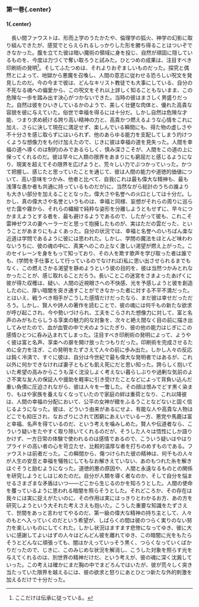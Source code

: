 ### 第一巻{.center}

#### 1{.center}

　長い間ファウストは、形而上学のうたかたや、倫理学の狐火、神学の幻影に取り組んできたが、感覚でとらえられるしっかりした形を勝ち得ることはついぞできなかった。腹を立てた彼は暗い魔術の領域に身を投じ、自然が頑固に隠しているものを、今度は力づくで奪い取ろうと試みた。ひとつめの成果は、注目すべき印刷術の発明[^1]。そしてふたつめは、それよりおぞましいものだった。探究と偶然とによって、地獄から悪魔を召喚し、人間の意志に従わせる恐ろしい呪文を発見したのだ。今の今まで彼は、どんなキリスト教徒でも大事にしている、自分の不死なる魂への偏愛から、この呪文をそれ以上詳しく知ることもないまま、この危険な一歩を踏み出す決心がつかないできた。当時の彼はまさしく男盛りだった。自然は彼をひいきしているかのようで、美しく壮健な肉体と、優れた高貴な容貌を彼に与えていた。俗世で幸福を得るには十分だ。しかし自然は危険な才能、つまり求め続ける誇り高い精神の力と、高貴かつ燃えるような心情をこれに加え、さらに決して現在に満足せず、楽しんでいる瞬間にも、得た物の虚しさや不十分さを感じ取らずにはいられず、他のあらゆる能力を支配してしまう灼けつくような想像力をも付け加えたので、じきに彼は幸福の道を見失った。人間を幸福の道へ導くのは制約のみであるらしく、慎み深さこそが、人間をこの道の上に保ってくれるのだ。彼は早々に人類の限界をあまりにも窮屈だと感じるようになり、現実を超えてその限界を広げようと、荒々しい力でぶつかっていった。かつて把握し、感じたと思っていたことを通じて、彼は人間の能力や道徳的価値について、高い意味をつかみ、他者と比べて、自我(これは最も偉大な精神も、最も浅薄な愚か者も共通に持っているものだが)に、当然ながら総計のうちの誰よりも大きい部分を加えることとなった。偉大さや名誉への火口としては十分だ。しかし、真の偉大さや名誉というものは、幸福と同様、妄想がそれらの周りに巡らせた靄や霧から、それらの繊細で純粋な姿形を分離しようともせずに、早々につかまえようとする者を、最も避けるようであるので、したがって彼も、これこそ雷神ゼウスの妻ヘーラーだと思って抱擁したものが、実はただの雲だった、ということがあまりにもよくあった。自分の状況では、幸福と名誉へのいちばん楽な近道は学問であるように彼には思われた。しかし、学問の魔法をほとんど味わわないうちに、彼の魂の中に、真実へのこの上なく激しい渇望が燃え上がった。このセイレーンを身をもって知っており、その人を欺す歌声を学び取った者は誰でも、(学問を手仕事として行っているのでなければ)私に思い出させられるまでもなく、この燃えさかる渇望を静めようという彼の目的を、彼は当然つかみとれなかったことが、感じ取れることだろう。長いことこの迷宮をさまよったあげくに彼が得た収穫は、疑い、人間の近視眼さへの不快感、光を予感しようと彼を創造したのに、厚い暗闇を突き通すことができなかった者に対する不平不満だった。とはいえ、戦うべき相手がこうした感情だけだったなら、まだ彼は幸せだっただろう。しかし、賢人や詩人の著作を読むことで、彼の魂には何千もの新たな欲求が呼び起こされ、今や勢いづけられ、工夫をこらされた想像力に対して、富と名声のみがもたらしうる享楽の魅力的な対象を、次々と絶え間なく目の前に描き出してみせたので、血が血管の中で犬のようにたぎり、彼の他の能力はじぎにこの感情ひとつに呑み込まれてしまった。注目すべき印刷術の発明によって、ようやく彼は富と名声、享楽への扉を開け放ったつもりだった。印刷術を完成させるために全力を注ぎ、この発明をたずさえて人々の前に歩み出た。しかし人々の反応は鈍く冷済で、すぐに彼は、自分は今世紀で最も偉大な発明者ではあるが、これ以外に何かできなければ妻子ともども飢え死にだと思い知った。誇らしく抱いていた希望の高みからこうも深く沈没しよく考えない暮らしぶりや過剰な気前のよさ不実な友人の保証人や援助を軽率に引き受けたことなどによって背負い込んだ重い負債に圧迫されながら、彼は人々を一瞥した。その顔は恨みでどす黒く染まり、もはや家族を養えなくなっていたので家庭の絆は重荷となり、これ以降彼は、人間の幸福の分配において、公平の女神が緻をふるうことなどないと固く信じるようになった。彼は、どういう由来があるにせよ、有能な人や高貴な人物はどこでも抑圧され、なおざりにされて困窮にあえいでいる一方、悪党や馬鹿は富と幸福、名声を得ているのだ、という考えを噛みしめた。賢人や伝道者なら、こういう疑いをたやすく取り除いてくれるのだが、そうした人々は悟性にしか語りかけず、一方日常の体験で使われるのは感情であるので、こういう疑いはやはりプライドの高い者の心を苛立たせ、比較的温厚な者を打ちのめすものである。ファウストは前者だった。この瞬間から、傷つけられた彼の精神は、何千もの人々が人生の安息と幸福を犠牲にしてもなお解きえていない、あのもつれた糸を解きほぐそうと励むようになった。道徳的悪の原因や、人間と永遠なるものとの関係を研究しようとしはじめたのだ。自分が人類を導く者なのか、そして自分を悩ませるさまざまな矛盾はいつ――どこから生じるのかを知ろうとした。人間の使命を覆っているように思われる暗闇を照らそうとした。それどころか、その存在は我々には実に捉えがたいのに、その作用は実にはっきりとわかるお方、あの方を研究しようという大それた考えさえも抱いた。こうした重要な知識をたずさえて、世間をあっと言わせてやるのだ、第一級の偉大な精神の持ち主として、人々のもとへ入っていくのだという希望が、しばらくの間は彼のつらく実りのない努力を楽しいものにしてくれた。しかし状況はますます悲惨になってゆき、彼に大いに感謝してよいはずの人々はどんどん彼を離れてゆき、この暗闇に光をもたらそうとどんなに頑張っても、闇はかえっていっそう黒く、つらくなっていくばかりだったので、じきに、このみじめな状況を解消し、こうした対象を照らす光を与えてくれるのは、別世界の精神だけだ、という考えが、彼の魂に深く沈澱していった。この考えは確かにまだ胸の中でまどろんではいたが、彼が荒々しく突き当たっていた限界を越えるには、彼の欲求と怒りにあとひとつ新たな外的刺激を加えるだけで十分だった。
[^1]: ここだけは伝承に従っている。
